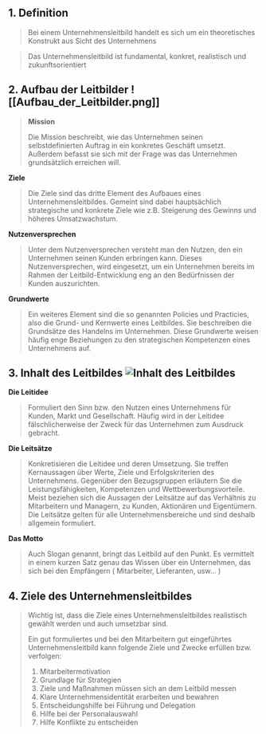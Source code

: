 ## 1. Definition

> Bei einem Unternehmensleitbild handelt es sich um ein theoretisches Konstrukt aus Sicht des Unternehmens

> Das Unternehmensleitbild ist fundamental, konkret, realistisch und zukunftsorientiert


## 2. Aufbau der Leitbilder ![[Aufbau_der_Leitbilder.png]]
>**Mission**
>
> Die Mission beschreibt, wie das Unternehmen seinen selbstdefinierten Auftrag in ein konkretes Geschäft umsetzt. Außerdem befasst sie sich mit der Frage was das Unternehmen grundsätzlich erreichen will.

**Ziele**
>
>Die Ziele sind das dritte Element des Aufbaues eines Unternehmensleitbildes. Gemeint sind dabei hauptsächlich strategische und konkrete Ziele wie z.B. Steigerung des Gewinns und höheres Umsatzwachstum.

**Nutzenversprechen**
>
>Unter dem Nutzenversprechen versteht man den Nutzen, den ein Unternehmen seinen Kunden erbringen kann. Dieses Nutzenversprechen, wird eingesetzt, um ein Unternehmen bereits im Rahmen der Leitbild-Entwicklung eng an den Bedürfnissen der Kunden auszurichten.

**Grundwerte**
>
>Ein weiteres Element sind die so genannten Policies und Practicies, also die Grund- und Kernwerte eines Leitbildes. Sie beschreiben die Grundsätze des Handelns im Unternehmen. Diese Grundwerte weisen häufig enge Beziehungen zu den strategischen Kompetenzen eines Unternehmens auf.

## 3. Inhalt des Leitbildes ![Inhalt des Leitbildes](Inhalt_des_Leitbildes.png)

**Die Leitidee**
>
>Formuliert den Sinn bzw. den Nutzen eines Unternehmens für Kunden, Markt und Gesellschaft. Häufig wird in der Leitidee fälschlicherweise der Zweck für das Unternehmen zum Ausdruck gebracht.

**Die Leitsätze**
>
>Konkretisieren die Leitidee und deren Umsetzung. Sie treffen Kernaussagen über Werte, Ziele und Erfolgskriterien des Unternehmens. Gegenüber den Bezugsgruppen erläutern Sie die Leistungsfähigkeiten, Kompetenzen und Wettbewerbungsvorteile. Meist beziehen sich die Aussagen der Leitsätze auf das Verhältnis zu Mitarbeitern und Managern, zu Kunden, Aktionären und Eigentümern. Die Leitsätze gelten für alle Unternehmensbereiche und sind deshalb allgemein formuliert.

**Das Motto**
>
> Auch Slogan genannt, bringt das Leitbild auf den Punkt. Es vermittelt in einem kurzen Satz genau das Wissen über ein Unternehmen, das sich bei den Empfängern ( Mitarbeiter, Lieferanten, usw... ) 

## 4. Ziele des Unternehmensleitbildes
>
>Wichtig ist, dass die Ziele eines Unternehmensleitbildes realistisch gewählt werden und auch umsetzbar sind.
>
>Ein gut formuliertes und bei den Mitarbeitern gut eingeführtes Unternehmensleitbild kann folgende Ziele und Zwecke erfüllen bzw. verfolgen:
>
>	1. Mitarbeitermotivation
>	2. Grundlage für Strategien
>	3. Ziele und Maßnahmen müssen sich an dem Leitbild messen
>	4. Klare Unternehmensidentität erarbeiten und bewahren
>	5. Entscheidungshilfe bei Führung und Delegation
>	6. Hilfe bei der Personalauswahl
>	7. Hilfe Konflikte zu entscheiden